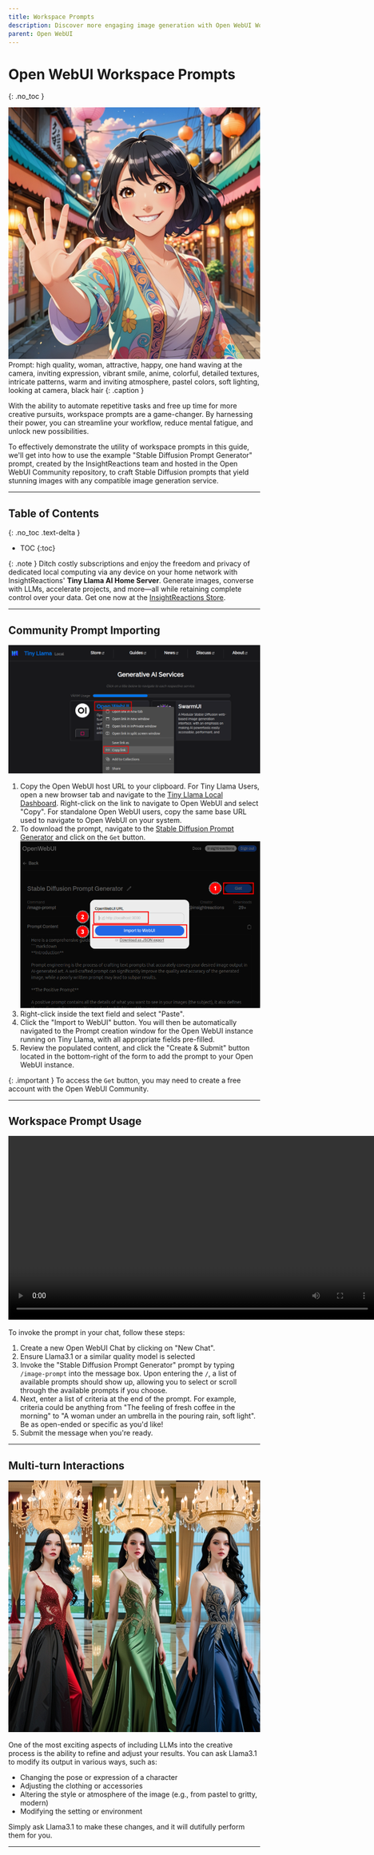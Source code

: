 ```yaml
---
title: Workspace Prompts
description: Discover more engaging image generation with Open WebUI Workspace Prompts - A step-by-step guide to automating creative output and refining your prompts with LLMs.
parent: Open WebUI
---
```

# Open WebUI Workspace Prompts
{: .no_toc }

![An image of a young woman waving at the camera, anime](sd-image-prompt-example.jpeg)
Prompt: high quality, woman, attractive, happy, one hand waving at the camera, inviting expression, vibrant smile, anime, colorful, detailed textures, intricate patterns, warm and inviting atmosphere, pastel colors, soft lighting, looking at camera, black hair
{: .caption }

With the ability to automate repetitive tasks and free up time for more creative pursuits, workspace prompts are a game-changer. By harnessing their power, you can streamline your workflow, reduce mental fatigue, and unlock new possibilities.

To effectively demonstrate the utility of workspace prompts in this guide, we'll get into how to use the example "Stable Diffusion Prompt Generator" prompt, created by the InsightReactions team and hosted in the Open WebUI Community repository, to craft Stable Diffusion prompts that yield stunning images with any compatible image generation service.

---

## Table of Contents
{: .no_toc .text-delta }

- TOC
{:toc}

{: .note }
Ditch costly subscriptions and enjoy the freedom and privacy of dedicated local computing via any device on your home network with InsightReactions' **Tiny Llama AI Home Server**. Generate images, converse with LLMs, accelerate projects, and more—all while retaining complete control over your data. Get one now at the [InsightReactions Store](https://insightreactions.com/store).

---

## Community Prompt Importing

![How to Copy the Open WebUI URL within the Tiny Llama Local Dashboard](copy-url.png)
1. Copy the Open WebUI host URL to your clipboard. For Tiny Llama Users, open a new browser tab and navigate to the [Tiny Llama Local Dashboard](http://tinyllama.local). Right-click on the link to navigate to Open WebUI and select "Copy". For standalone Open WebUI users, copy the same base URL used to navigate to Open WebUI on your system.
2. To download the prompt, navigate to the [Stable Diffusion Prompt Generator](https://openwebui.com/p/insightreactions/image-prompt/) and click on the `Get` button.
    ![An image demonstrating the procedure](paste-url.png)
3. Right-click inside the text field and select "Paste".
4. Click the "Import to WebUI" button. You will then be automatically navigated to the Prompt creation window for the Open WebUI instance running on Tiny Llama, with all appropriate fields pre-filled.
5. Review the populated content, and click the "Create & Submit" button located in the bottom-right of the form to add the prompt to your Open WebUI instance.

{: .important }
To access the `Get` button, you may need to create a free account with the Open WebUI Community.

---

## Workspace Prompt Usage

<video width="736" controls autoplay loop>
    <source src="prompt-crafting.mp4" type="video/mp4">
    Your browser does not support the video tag.
</video>

To invoke the prompt in your chat, follow these steps:

1. Create a new Open WebUI Chat by clicking on "New Chat".
2. Ensure Llama3.1 or a similar quality model is selected
3. Invoke the "Stable Diffusion Prompt Generator" prompt by typing `/image-prompt` into the message box. Upon entering the `/`, a list of available prompts should show up, allowing you to select or scroll through the available prompts if you choose.
4. Next, enter a list of criteria at the end of the prompt. For example, criteria could be anything from "The feeling of fresh coffee in the morning" to "A woman under an umbrella in the pouring rain, soft light". Be as open-ended or specific as you'd like!
5. Submit the message when you're ready.

---

## Multi-turn Interactions
![An image of a woman wearing dresses of various colors](prompt-refining.png)

One of the most exciting aspects of including LLMs into the creative process is the ability to refine and adjust your results. You can ask Llama3.1 to modify its output in various ways, such as:

- Changing the pose or expression of a character
- Adjusting the clothing or accessories
- Altering the style or atmosphere of the image (e.g., from pastel to gritty, modern)
- Modifying the setting or environment

Simply ask Llama3.1 to make these changes, and it will dutifully perform them for you.

---
